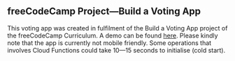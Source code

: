 ## freeCodeCamp Project—Build a Voting App
This voting app was created in fulfilment of the Build a Voting App project of the freeCodeCamp Curriculum.  A demo can be found [here](https://freecodecamp-volt.firebaseapp.com/).  Please kindly note that the app is currently not mobile friendly.  Some operations that involves Cloud Functions could take 10—15 seconds to initialise (cold start).
